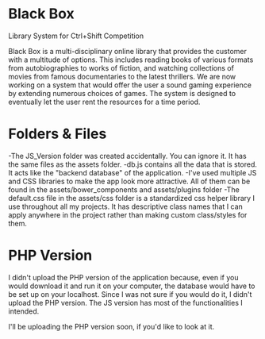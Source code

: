 # Black Box
Library System for Ctrl+Shift Competition

Black Box is a multi-disciplinary online library that provides the customer with a multitude of options. This includes reading books of various formats from autobiographies to works of fiction, and watching collections of movies from famous documentaries  to the latest thrillers. We are now working on a system that would offer the user a sound gaming experience by extending numerous choices of games. The system is designed to eventually let the user rent the resources for a time period.

# Folders & Files
-The JS_Version folder was created accidentally. You can ignore it. It has the same files as the assets folder.
-db.js contains all the data that is stored. It acts like the "backend database" of the application.
-I've used multiple JS and CSS libraries to make the app look more attractive. All of them can be found in the assets/bower_components and assets/plugins folder
-The default.css file in the assets/css folder is a standardized css helper library I use throughout all my projects. It has descriptive class names that I can apply anywhere in the project rather than making custom class/styles for them.

# PHP Version
I didn't upload the PHP version of the application because, even if you would download it and run it on your computer, the database would have to be set up on your localhost. Since I was not sure if you would do it, I didn't upload the PHP version. The JS version has most of the functionalities I intended. 


I'll be uploading the PHP version soon, if you'd like to look at it.
